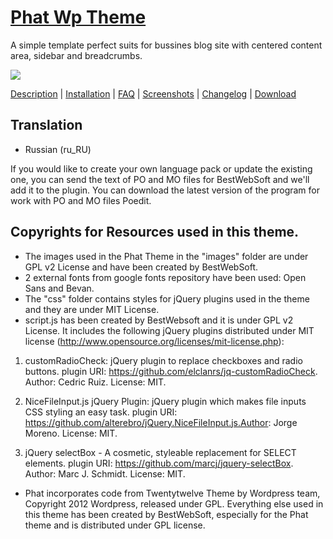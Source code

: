 <a href="http://bestwebsoft.com/theme/phat/" target=_blank>Phat Wp Theme</a>
=============

A simple template perfect suits for bussines blog site with centered content area, sidebar and breadcrumbs.

<img src="http://bestwebsoft.com/wp-content/uploads/2014/02/phat-banner.jpg" />

<a href="http://bestwebsoft.com/theme/phat/#description" target=_blank>Description</a> | 
<a href="http://bestwebsoft.com/theme/phat/#installation" target=_blank>Installation</a> | 
<a href="http://bestwebsoft.com/theme/phat/#faq" target=_blank>FAQ</a> | 
<a href="http://bestwebsoft.com/theme/phat/#screenshots" target=_blank>Screenshots</a> | 
<a href="http://bestwebsoft.com/theme/phat/#changelog" target=_blank>Changelog</a> | 
<a href="http://bestwebsoft.com/theme/phat/#download" target=_blank>Download</a>

Translation
-----------------------------
* Russian (ru_RU)

If you would like to create your own language pack or update the existing one, you can send the text of PO and MO files for BestWebSoft and we'll add it to the plugin. You can download the latest version of the program for work with PO and MO files Poedit.

Copyrights for Resources used in this theme.
-----------------------------


* The images used in the Phat Theme in the "images" folder are under GPL v2 License and have been created by BestWebSoft.
* 2 external fonts from google fonts repository have been used: Open Sans and Bevan.
* The "css" folder contains styles for jQuery plugins used in the theme and they are under MIT License.
* script.js has been created by BestWebsoft and it is under GPL v2 License. It includes the following jQuery plugins distributed under MIT license (http://www.opensource.org/licenses/mit-license.php):

1. customRadioCheck: jQuery plugin to replace checkboxes and radio buttons. plugin URI: https://github.com/elclanrs/jq-customRadioCheck. Author: Cedric Ruiz. License: MIT.

2. NiceFileInput.js jQuery Plugin: jQuery plugin which makes file inputs CSS styling an easy task. plugin URI: https://github.com/alterebro/jQuery.NiceFileInput.js.Author: Jorge Moreno. License: MIT.

3. jQuery selectBox - A cosmetic, styleable replacement for SELECT elements. plugin URI: https://github.com/marcj/jquery-selectBox. Author: Marc J. Schmidt. License: MIT.

* Phat incorporates code from Twentytwelve Theme by Wordpress team, Copyright 2012 Wordpress, released under GPL.
Everything else used in this theme has been created by BestWebSoft, especially for the Phat theme and is distributed under GPL license.

